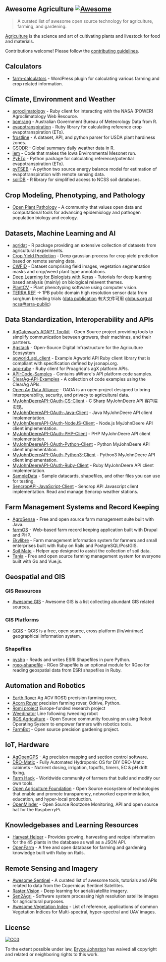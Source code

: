 <div class="github-widget" data-repo="brycejohnston/awesome-agriculture"></div>

## Awesome Agriculture [![Awesome](https://awesome.re/badge.svg)](https://awesome.re)

> A curated list of awesome open source technology for agriculture, farming, and gardening.

[Agriculture](https://en.wikipedia.org/wiki/Agriculture) is the science and art of cultivating plants and livestock for food and materials.

Contributions welcome! Please follow the [contributing guidelines](https://github.com/beaorn/awesome-agriculture/blob/master/contributing.md).



## Calculators

- [farm-calculators](https://github.com/brycejohnston/farm-calculators) - WordPress plugin for calculating various farming and crop related information.

## Climate, Environment and Weather

- [agroclimatology](https://github.com/brycejohnston/agroclimatology) - Ruby client for interacting with the NASA (POWER) Agroclimatology Web Resource.
- [bomrang](https://github.com/ropensci/bomrang) - Australian Government Bureau of Meteorology Data from R.
- [evapotranspiration](https://github.com/brycejohnston/evapotranspiration) - Ruby library for calculating reference crop evapotranspiration (ETo).
- [frostline](https://github.com/waldoj/frostline) - A dataset, API, and python parser for USDA plant hardiness zones.
- [GSODR](https://github.com/ropensci/GSODR) - Global summary daily weather data in R.
- [iem](https://github.com/akrherz/iem) - Code that makes the Iowa Environmental Mesonet run.
- [PyETo](https://github.com/woodcrafty/PyETo) - Python package for calculating reference/potential evapotranspiration (ETo).
- [pyTSEB](https://github.com/hectornieto/pyTSEB) - A python two source energy balance model for estimation of evapotranspiration with remote sensing data.
- [soilDB](https://github.com/ncss-tech/soilDB) - R library for simplified access to NCSS soil databases.

## Crop Modeling, Phenotyping, and Pathology

- [Open Plant Pathology](https://www.openplantpathology.org/) - A community that values open data and computational tools for advancing epidemiology and pathogen population biology and ecology.

## Datasets, Machine Learning and AI

- [agridat](https://github.com/kwstat/agridat) - R package providing an extensive collection of datasets from agricultural experiments.
- [Crop Yield Prediction](https://github.com/JiaxuanYou/crop_yield_prediction) - Deep gaussian process for crop yield prediction based on remote sensing data.
- [CWFID](https://github.com/cwfid/dataset) - Dataset comprising field images, vegetation segmentation masks and crop/weed plant type annotations.
- [Deep Learning for Biologists with Keras](https://github.com/totti0223/deep_learning_for_biologists_with_keras) - Tutorials for deep learning based analysis (mainly) on biological relavent themes.
- [PlantCV](https://github.com/danforthcenter/plantcv) - Plant phenotyping software using computer vision.
- [TERRA REF](https://terraref.org) -> 1PB public domain high resolution sensor data from sorghum breeding trials ([data publication](https://doi.org/10.5061/dryad.4b8gtht99) 有大文件可用 [globus.org at ncsa#terra-public](https://app.globus.org/file-manager?origin_id=e8feaff4-96cd-11ea-bf90-0e6cccbb0103&origin_path=%2F))

## Data Standardization, Interoperability and APIs

- [AgGateway’s ADAPT Toolkit](https://adaptframework.org) - Open Source project providing tools to simplify communication between growers, their machines, and their partners.
- [Agstack](https://agstack.org) - Open-Source Digital Infrastructure for the Agriculture Ecosystem
- [agworld_api_client](https://github.com/agworld/agworld_api_client) - Example Agworld API Ruby client library that is compliant with specification defined by jsonapi.org.
- [agx-ruby](https://github.com/brycejohnston/agx-ruby) - Ruby client for Proagrica's agX platform APIs.
- [API-Code-Samples](https://github.com/aWhereAPI/API-Code-Samples) - Contains aWhere's API platform code samples.
- [ClearAg-API-Examples](https://github.com/IterisClearAg/ClearAg-API-Examples) - A collection of code examples using the ClearAg APIs.
- [Open Ag Data Alliance](https://github.com/oada) - OADA is an open project designed to bring interoperability, security, and privacy to agricultural data.
- [MyJohnDeereAPI-OAuth-CS-Client](https://github.com/JohnDeere/MyJohnDeereAPI-OAuth-CS-Client) - C Sharp MyJohnDeere API 客户端实现。
- [MyJohnDeereAPI-OAuth-Java-Client](https://github.com/JohnDeere/MyJohnDeereAPI-OAuth-Java-Client) - Java MyJohnDeere API client implementation.
- [MyJohnDeereAPI-OAuth-NodeJS-Client](https://github.com/JohnDeere/MyJohnDeereAPI-OAuth-NodeJS-Client) - Node.js MyJohnDeere API client implementation.
- [MyJohnDeereAPI-OAuth-PHP-Client](https://github.com/JohnDeere/MyJohnDeereAPI-OAuth-PHP-Client) - PHP MyJohnDeere API client implementation.
- [MyJohnDeereAPI-OAuth-Python-Client](https://github.com/JohnDeere/MyJohnDeereAPI-OAuth-Python-Client) - Python MyJohnDeere API client implementation.
- [MyJohnDeereAPI-OAuth-Python3-Client](https://github.com/JohnDeere/MyJohnDeereAPI-OAuth-Python3-Client) - Python3 MyJohnDeere API client implementation.
- [MyJohnDeereAPI-OAuth-Ruby-Client](https://github.com/JohnDeere/MyJohnDeereAPI-OAuth-Ruby-Client) - Ruby MyJohnDeere API client implementation.
- [SampleData](https://github.com/JohnDeere/SampleData) - Sample datacards, shapefiles, and other files you can use for testing.
- [SencropAPI-JavaScript-Client](https://github.com/sencrop/sencrop-js-api-client) - Sencrop API Javascript client implementation. Read and manage Sencrop weather stations.

## Farm Management Systems and Record Keeping

- [AgroSense](https://bitbucket.org/corizon/agrosense) - Free and open source farm management suite built with Java.
- [farmOS](https://github.com/farmOS/farmOS) - Web-based farm record keeping application built with Drupal and PHP.
- [Ekylibre](https://github.com/ekylibre/ekylibre) - Farm management information system for farmers and small enterprises built with Ruby on Rails and PostgreSQL/PostGIS.
- [Soil Mate](https://github.com/Open-Source-Agriculture/soil_mate) - Helper app designed to assist the collection of soil data.
- [Tania](https://github.com/Tanibox/tania-core) - Free and open source farming management system for everyone built with Go and Vue.js.

## Geospatial and GIS

### GIS Resources

- [Awesome GIS](https://github.com/sshuair/awesome-gis) - Awesome GIS is a list collecting abundant GIS related sources.

### GIS Platforms

- [QGIS](https://qgis.org) - QGIS is a free, open source, cross platform (lin/win/mac) geographical information system.

### Shapefiles

- [pyshp](https://github.com/GeospatialPython/pyshp) - Reads and writes ESRI Shapefiles in pure Python.
- [rgeo-shapefile](https://github.com/rgeo/rgeo-shapefile) - RGeo Shapefile is an optional module for RGeo for reading geospatial data from ESRI shapefiles in Ruby.

## Automation and Robotics

- [Earth Rover](https://github.com/earthrover) Ag AGV ROS1) precision farming rover, 
- [Acorn Rover](https://github.com/Twisted-Fields) precision farming rover, Odrive, Python.
- [Romi project](https://media.romi-project.eu/documents/index.html) Europe-funded research project 
- [Weedinator](https://hackaday.io/project/53896-weedinator-2019) Line following /weeding robot
- [ROS Agriculture](http://rosagriculture.org/) - Open Source community focusing on using Robot Operating System to empower farmers with robotics tools. 
- [FarmBot](https://github.com/farmbot) -  Open source precision gardening project.




## IoT, Hardware

- [AgOpenGPS](https://github.com/farmerbriantee/AgOpenGPS) - Ag precision mapping and section control software.
- [DRO-Matic](https://github.com/drolsen/DRO-Matic) - Fully Automated Hydroponic OS for DIY DRO-Matic cabinets - Nutrient dosing, irrigation, topoffs, timers, EC & pH drift fixing.
- [Farm Hack](https://farmhack.org/tools) - Worldwide community of farmers that build and modify our own tools.
- [Open Agriculture Foundation](https://github.com/OpenAgricultureFoundation) -  Open Source ecosystem of technologies that enable and promote transparency, networked experimentation, education, and hyper-local production.
- [OpenMinder](https://github.com/autogrow/openminder) - Open Source Rootzone Monitoring, API and open source hat for the RaspberryPi.

## Knowledgebases and Learning Resources

- [Harvest Helper](https://github.com/damwhit/harvest_helper) -  Provides growing, harvesting and recipe information for the 45 plants in the database as well as a JSON API.
- [OpenFarm](https://github.com/openfarmcc/OpenFarm) - A free and open database for farming and gardening knowledge built with Ruby on Rails.

## Remote Sensing and Imagery

- [Awesome Sentinel](https://github.com/Fernerkundung/awesome-sentinel) - A curated list of awesome tools, tutorials and APIs related to data from the Copernicus Sentinel Satellites.
- [Raster Vision](https://github.com/azavea/raster-vision) - Deep learning for aerial/satellite imagery.
- [Sen2Agri](https://github.com/Sen2Agri/Sen2Agri-System) - Software system processing high resolution satellite images for agricultural purposes.
- [Awesome Vegetation Index](https://github.com/px39n/Awesome-Vegetation-Index) - List of reference, applications of common Vegetation Indices for Multi-spectral, hyper-spectral and UAV images.

## License

[![CC0](http://mirrors.creativecommons.org/presskit/buttons/88x31/svg/cc-zero.svg)](https://creativecommons.org/publicdomain/zero/1.0/)

To the extent possible under law, [Bryce Johnston](https://github.com/brycejohnston) has waived all copyright and related or neighboring rights to this work.

